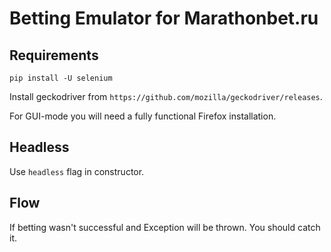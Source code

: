 # Betting Emulator for Marathonbet.ru

## Requirements

```
pip install -U selenium
```

Install geckodriver from `https://github.com/mozilla/geckodriver/releases`.

For GUI-mode you will need a fully functional Firefox installation.

## Headless

Use `headless` flag in constructor.

## Flow

If betting wasn't successful and Exception will be thrown. You should catch it.
